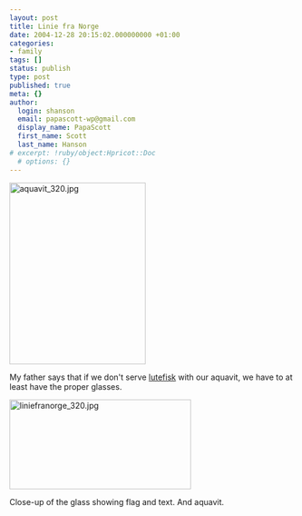 ```yaml
---
layout: post
title: Linie fra Norge
date: 2004-12-28 20:15:02.000000000 +01:00
categories:
- family
tags: []
status: publish
type: post
published: true
meta: {}
author:
  login: shanson
  email: papascott-wp@gmail.com
  display_name: PapaScott
  first_name: Scott
  last_name: Hanson
# excerpt: !ruby/object:Hpricot::Doc
  # options: {}
---
```

<p><img alt="aquavit_320.jpg" title="Linie fra Norge" src="http://www.papascott.de/archives/fotos/aquavit_320.jpg" width="240" height="320" /></p>
<p>My father says that if we don't serve <a href="http://www.papascott.de/archives/2004/12/23/toetet-jede-geschmacksknospe/">lutefisk</a> with our aquavit, we have to at least have the proper glasses.</p>
<p><img alt="liniefranorge_320.jpg" src="http://www.papascott.de/archives/fotos/liniefranorge_320.jpg" width="320" height="158" /></p>
<p>Close-up of the glass showing flag and text. And aquavit.</p>
